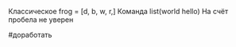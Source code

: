 Классическое
frog = [d, b, w, r,]
Команда
list(world hello)
На счёт пробела не уверен




#доработать 
